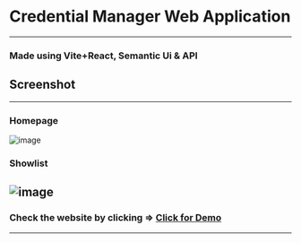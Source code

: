 # Credential Manager Web Application
---
### **Made using Vite+React, Semantic Ui & API**


## Screenshot
---

### Homepage
![image](https://user-images.githubusercontent.com/40907722/227129717-92e5b25f-02e2-4e1a-bf38-8cc518d06f68.png)

### Showlist
![image](https://user-images.githubusercontent.com/40907722/227131114-f5fd0b7c-d858-443e-929c-0ef6085d70b3.png)
---
### Check the website by clicking => [Click for Demo](https://cred-app.johntobias.tech)
---
